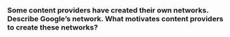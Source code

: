 ### Some content providers have created their own networks. Describe Google’s network. What motivates content providers to create these networks?

#
